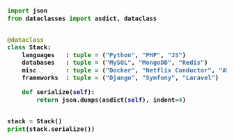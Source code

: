 <!-- Zero width character is used to put extra blank lines before and after code -->

<h3>
    
```python
​
import json
from dataclasses import asdict, dataclass


@dataclass
class Stack:
    languages   : tuple = ("Python", "PHP", "JS")
    databases   : tuple = ("MySQL", "MongoDB", "Redis")
    misc        : tuple = ("Docker", "Netflix Conductor", "AWS")
    frameworks  : tuple = ("Django", "Symfony", "Laravel")

    def serialize(self):
        return json.dumps(asdict(self), indent=4)


stack = Stack()
print(stack.serialize())
​
```
</h3>
